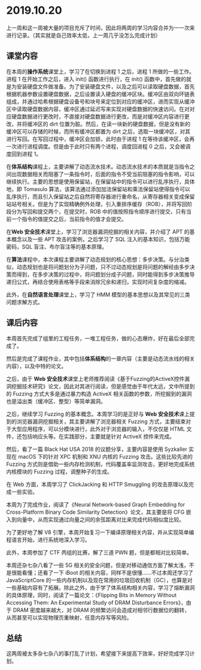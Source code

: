 # 2019.10.20

上一周和这一周被大量的项目充斥了时间，因此将两周的学习内容合并为一一次来进行记录。（其实就是自己效率太低，上一周几乎没怎么完成计划）

## 课堂内容

在本周的**操作系统**课堂上，学习了在切换到进程 1 之后，进程 1 所做的一些工作。进程 1 在开始工作之后，进入 init() 函数进行执行，在 init() 函数中，首先做的就是为安装硬盘文件做准备。为了安装硬盘文件，以及之后可以读取硬盘数据，首先根据机器参数设置硬盘数据，之后设置读入硬盘的缓冲区块。缓冲区由双向环链表组成，并通过哈希根据硬盘设备号和块号来定位到对应的缓冲区，进而实现从缓冲区中读取硬盘数据内容，缓冲区通过延迟写来实现对硬盘数据的快速访问。在对对应硬盘数据进行更改时，不直接对硬盘数据进行更改，而是对缓冲区内容进行更改，并将缓冲区的 dirt 位置为脏。然后，在读一块新的硬盘数据，但是没有新的缓冲区可以存储的时候，而所有缓冲区都置为 dirt 之后，选取一块缓冲区，对其进行写回。在写回过程中，缓冲区会加锁，此时由于进程 1 在等待该缓冲区，会再一次进行进程调度。但是由于此时只有两个进程，调度回进程 0 之后，又会被调度回到进程 1。

在**体系结构**课程上，主要讲解了动态流水技术。动态流水技术的本质就是当指令之间出现数据相关而阻塞了一条指令时，后面的指令不受当前阻塞的指令影响，可以继续执行。主要的思想是使用保留站，在保留站中的指令可以进行乱序执行，具体地，即 Tomasulo 算法，该算法通过添加加法保留站和乘法保留站使得指令可以乱序执行，而且引入保留站之后自然将寄存器进行重命名，从寄存器相关变成保留站站号相关。但是为了实现精确例外处理，引入重排序缓存（ROB），并将写回阶段分为写回和提交两个，在提交时，ROB 中的值按照指令顺序进行提交，只有当前一个指令的值提交之后，当前指令的值才会提交。

在**Web 安全技术**课堂上，学习了浏览器漏洞挖掘的相关内容，并介绍了 APT 的基本概念以及一些 APT 攻击的案例，之后学习了 SQL 注入的基本知识，包括万能密码，SQL 盲注、布尔盲注等的基本原理。

在**算法**课程中，本次课程主要讲解了动态规划的核心思想：多步决策。与分治类似，动态规划也是将问题划分为子问题，只不过动态规划是将问题的解经由多步决策而得到，在多步决策的过程中，将问题划分成子问题，同时能得到多步决策推导递归公式，再结合使用表格等手段来消除冗余和递归，实现时间复杂度的缩减。

此外，在**自然语言处理**课堂上，学习了 HMM 模型的基本思想以及其常见的三类问题求解方式。

## 课后内容

本周首先完成了组里的工程任务，一堆工程任务，做的心态爆炸，好在最后全部完成了。

然后是完成了课程作业，其中包括**体系结构**的一章内容（主要是动态流水线的相关内容），以及中特的论文。

之后，由于 **Web 安全技术**课堂上老师推荐阅读《基于Fuzzing的ActiveX控件漏洞挖掘技术研究》论文，因此对其进行阅读，但是感觉由于年代太远，文中所提到的 Fuzzing 方式大多是通过暴力构造 ActiveX 相关函数的参数，所挖掘到的漏洞也是溢出类（缓冲区、整型）等简单漏洞。

之后，继续学习 Fuzzing 的基本概念。本周学习的是正好与 **Web 安全技术**课上提到的浏览器漏洞挖掘相关，其主要讲解了浏览器相关 Fuzzing 方式，主要结束对于大型应用程序，可以分模块进行，此外对于浏览器的输入，不仅仅是 HTML 文件，还包括响应头等。在实践部分，主要就是针对 ActiveX 控件来完成。

然后，看了一篇 Black Hat USA 2018 的议题分享，主要内容是使用 Syzkaller 实现在 macOS 下的针对 XPC 机制和 XNU 内核的 Fuzzing 攻击。这些比较先进的 Fuzzing 方式则是借助一些内存检测机制，代码覆盖率监测攻击，更好地完成系统内核模块的 Fuzzing 过程，调整种子的生成。

在 Web 方面，本周学习了 ClickJacking 和 HTTP Smuggling 的攻击原理以及完成一些实验。

本周为了完成作业，阅读了《Neural Network-based Graph Embedding for Cross-Platform Binary Code Similarity Detection》论文，其主要是将 CFG 嵌入到向量中，从而实现通过向量之间的余弦距离对比来完成代码相似度比较。

为了更好地了解 V8 引擎，本周开始复习一下编译原理相关内容，并从实现简单编程语言开始，进行系统地深入学习。

此外，本周参加了 CTF 丙组的比赛，解了三道 PWN 题，但是都相对比较简单。

本周还杂七杂八看了一些 5G 相关的安全问题，但是对移动通信方面了解太浅，不是很能看懂；还看了一下 iBoot 的相关内容，同样不是很懂......不过本周还学习了 JavaScriptCore 的一些内存机制以及现在常用的垃圾回收机制（GC），也算是对一些基础内容有了拓展。除此之外，由于学了体系结构相关内容，学习了熔断漏洞的具体原理，同时，阅读了一篇论文：《Flipping Bits in Memory Without Accessing Them: An Experimental Study of DRAM Disturbance Errors》，由于 DRAM 密度越来越大，对 DRAM 的频繁访问会造成对相邻行数据位的翻转，从而甚至可以实现物理页重映射，任意内存写等风险。

## 总结

这两周被太多杂七杂八的事打乱了计划，希望接下来提高下效率，好好完成学习计划。

